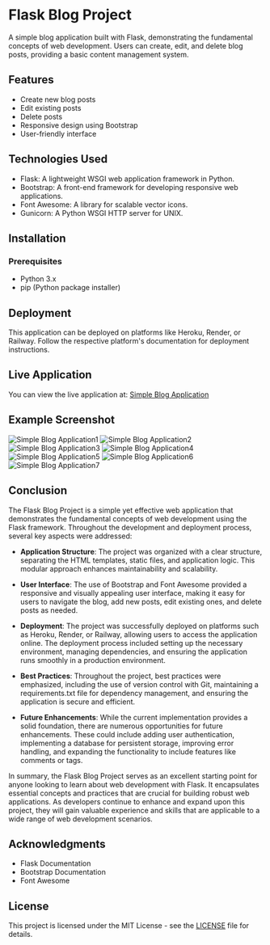 # Flask Blog Project

A simple blog application built with Flask, demonstrating the fundamental concepts of web development. Users can create, edit, and delete blog posts, providing a basic content management system.

## Features

- Create new blog posts
- Edit existing posts
- Delete posts
- Responsive design using Bootstrap
- User-friendly interface

## Technologies Used

- Flask: A lightweight WSGI web application framework in Python.
- Bootstrap: A front-end framework for developing responsive web applications.
- Font Awesome: A library for scalable vector icons.
- Gunicorn: A Python WSGI HTTP server for UNIX.

## Installation

### Prerequisites

- Python 3.x
- pip (Python package installer)

## Deployment
This application can be deployed on platforms like Heroku, Render, or Railway. Follow the respective platform's documentation for deployment instructions.

## Live Application

You can view the live application at: [Simple Blog Application](https://simple-blog-application-r7lz.onrender.com)

## Example Screenshot
![Simple Blog Application1](https://github.com/user-attachments/assets/5ce22cde-96c1-46f6-b1c0-2797707efec0)
![Simple Blog Application2](https://github.com/user-attachments/assets/5e229afa-d713-4b24-82f4-f57b4c8c918a)
![Simple Blog Application3](https://github.com/user-attachments/assets/0cabdcf1-9698-4746-80bf-4b80e7121a66)
![Simple Blog Application4](https://github.com/user-attachments/assets/af9b63ae-d76c-4a30-9e88-5bf1b0a50157)
![Simple Blog Application5](https://github.com/user-attachments/assets/14a0b670-6879-44d4-b852-e53cced3f439)
![Simple Blog Application6](https://github.com/user-attachments/assets/ba9dce33-f9ed-46c8-ab8c-305072d603a2)
![Simple Blog Application7](https://github.com/user-attachments/assets/883ff269-6ed8-4ecf-bdac-e5b9e49fa9e4)

## Conclusion
The Flask Blog Project is a simple yet effective web application that demonstrates the fundamental concepts of web development using the Flask framework. Throughout the development and deployment process, several key aspects were addressed:

- **Application Structure**: The project was organized with a clear structure, separating the HTML templates, static files, and application logic. This modular approach enhances maintainability and scalability.

- **User Interface**: The use of Bootstrap and Font Awesome provided a responsive and visually appealing user interface, making it easy for users to navigate the blog, add new posts, edit existing ones, and delete posts as needed.

- **Deployment**: The project was successfully deployed on platforms such as Heroku, Render, or Railway, allowing users to access the application online. The deployment process included setting up the necessary environment, managing dependencies, and ensuring the application runs smoothly in a production environment.

- **Best Practices**: Throughout the project, best practices were emphasized, including the use of version control with Git, maintaining a requirements.txt file for dependency management, and ensuring the application is secure and efficient.

- **Future Enhancements**: While the current implementation provides a solid foundation, there are numerous opportunities for future enhancements. These could include adding user authentication, implementing a database for persistent storage, improving error handling, and expanding the functionality to include features like comments or tags.

In summary, the Flask Blog Project serves as an excellent starting point for anyone looking to learn about web development with Flask. It encapsulates essential concepts and practices that are crucial for building robust web applications. As developers continue to enhance and expand upon this project, they will gain valuable experience and skills that are applicable to a wide range of web development scenarios.

## Acknowledgments
- Flask Documentation
- Bootstrap Documentation
- Font Awesome

## License
This project is licensed under the MIT License - see the [LICENSE](https://github.com/Samuelson777/Simple-Blog-Application/blob/main/LICENSE) file for details.
